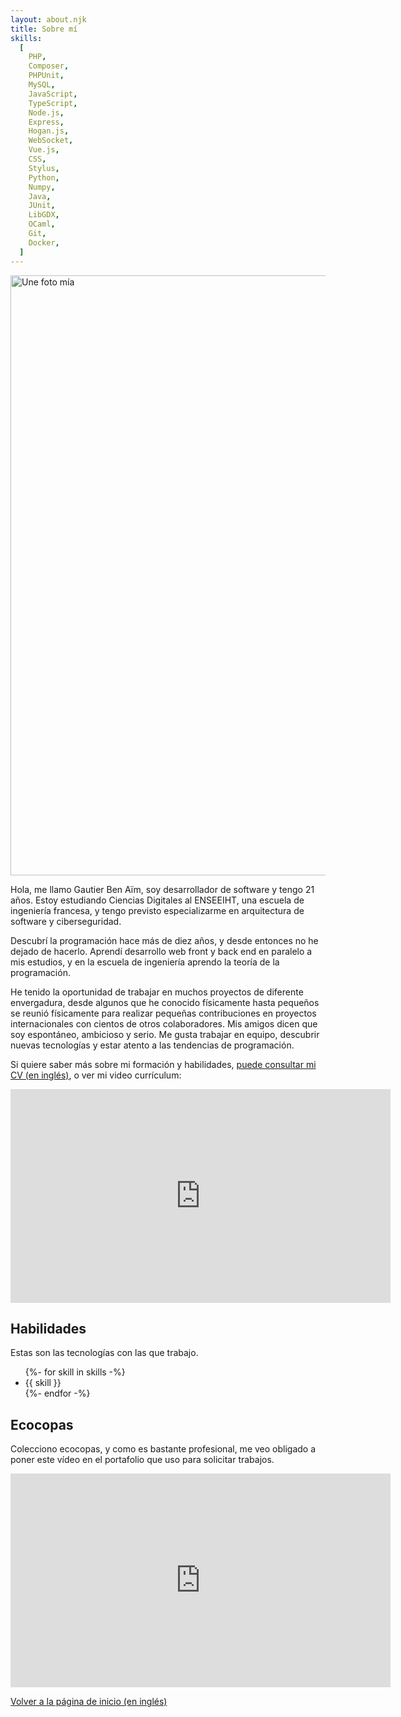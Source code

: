 ```yaml
---
layout: about.njk
title: Sobre mí
skills:
  [
    PHP,
    Composer,
    PHPUnit,
    MySQL,
    JavaScript,
    TypeScript,
    Node.js,
    Express,
    Hogan.js,
    WebSocket,
    Vue.js,
    CSS,
    Stylus,
    Python,
    Numpy,
    Java,
    JUnit,
    LibGDX,
    OCaml,
    Git,
    Docker,
  ]
---
```


<div class="illustrated-text">
<img src="url:~/resources/me.jpg?as=webp" width="960" height="960" alt="Une foto mía" class="illustration">

Hola, me llamo Gautier Ben Aïm, soy desarrollador de software y tengo 21 años.
Estoy estudiando Ciencias Digitales al ENSEEIHT, una escuela de ingeniería francesa,
y tengo previsto especializarme en arquitectura de software y ciberseguridad.

Descubrí la programación hace más de diez años, y desde entonces no he dejado de hacerlo.
Aprendí desarrollo web front y back end en paralelo a mis estudios,
y en la escuela de ingeniería aprendo la teoría de la programación.

He tenido la oportunidad de trabajar en muchos proyectos de diferente envergadura, desde algunos que he conocido físicamente hasta pequeños
se reunió físicamente para realizar pequeñas contribuciones en proyectos internacionales con cientos de otros colaboradores.
Mis amigos dicen que soy espontáneo, ambicioso y serio. Me gusta trabajar en equipo,
descubrir nuevas tecnologías y estar atento a las tendencias de programación.

Si quiere saber más sobre mi formación y habilidades, [puede consultar mi CV (en inglés)](<{{'/about/resume/'|localizeurl('en')}}>), o ver mi video currículum:

</div>

<p><iframe width="608" height="342" src="https://www.youtube-nocookie.com/embed/RFF_OPBY5FU" title="YouTube video player" frameborder="0" allow="accelerometer; autoplay; clipboard-write; encrypted-media; gyroscope; picture-in-picture" allowfullscreen></iframe></p>

## Habilidades

Estas son las tecnologías con las que trabajo.

<ul class="tag-list">
  {%- for skill in skills -%}
    <li class="tag">
      <span class="span">{{ skill }}</span></li>
  {%- endfor -%}
</ul>

## Ecocopas

Colecciono ecocopas, y como es bastante profesional, me veo obligado a poner este vídeo en el portafolio que uso para solicitar trabajos.

<p><iframe width="608" height="342" src="https://www.youtube-nocookie.com/embed/qjBeB8eT6Z0" title="YouTube video player" frameborder="0" allow="accelerometer; autoplay; clipboard-write; encrypted-media; gyroscope; picture-in-picture" allowfullscreen></iframe></p>

<a href="{{ '/' | localizeurl('en') }}">Volver a la página de inicio (en inglés)</a>
